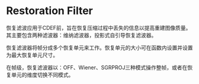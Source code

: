# Restoration Filter
恢复滤波应用于CDEF前，旨在恢复压缩过程中丢失的信息以提高重建图像质量。其主要包含两种滤波器：维纳滤波器，投影式自引导恢复滤波器。

恢复滤波器将帧分成多个恢复单元来工作。恢复单元的大小可在函数内设置并设置为最大恢复单元尺寸。

在帧级，恢复滤波器以：OFF、Wiener、SGRPROJ三种模式操作整帧，或者在恢复单元的维度切换不同模式。